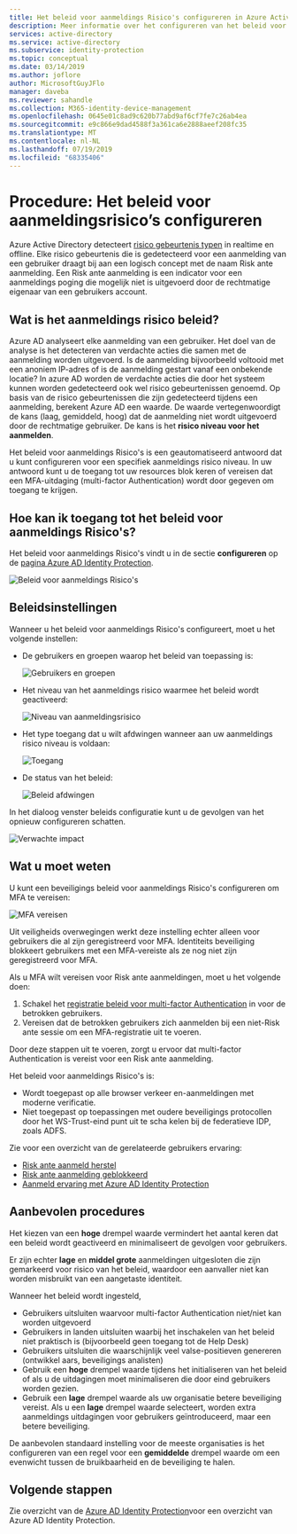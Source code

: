```yaml
---
title: Het beleid voor aanmeldings Risico's configureren in Azure Active Directory Identity Protection | Microsoft Docs
description: Meer informatie over het configureren van het beleid voor Azure AD Identity Protection-aanmeldings Risico's.
services: active-directory
ms.service: active-directory
ms.subservice: identity-protection
ms.topic: conceptual
ms.date: 03/14/2019
ms.author: joflore
author: MicrosoftGuyJFlo
manager: daveba
ms.reviewer: sahandle
ms.collection: M365-identity-device-management
ms.openlocfilehash: 0645e01c8ad9c620b77abd9af6cf7fe7c26ab4ea
ms.sourcegitcommit: e9c866e9dad4588f3a361ca6e2888aeef208fc35
ms.translationtype: MT
ms.contentlocale: nl-NL
ms.lasthandoff: 07/19/2019
ms.locfileid: "68335406"
---
```

# <a name="how-to-configure-the-sign-in-risk-policy"></a>Procedure: Het beleid voor aanmeldingsrisico’s configureren

Azure Active Directory detecteert [risico gebeurtenis typen](../reports-monitoring/concept-risk-events.md#risk-event-types) in realtime en offline. Elke risico gebeurtenis die is gedetecteerd voor een aanmelding van een gebruiker draagt bij aan een logisch concept met de naam Risk ante aanmelding. Een Risk ante aanmelding is een indicator voor een aanmeldings poging die mogelijk niet is uitgevoerd door de rechtmatige eigenaar van een gebruikers account.

## <a name="what-is-the-sign-in-risk-policy"></a>Wat is het aanmeldings risico beleid?

Azure AD analyseert elke aanmelding van een gebruiker. Het doel van de analyse is het detecteren van verdachte acties die samen met de aanmelding worden uitgevoerd. Is de aanmelding bijvoorbeeld voltooid met een anoniem IP-adres of is de aanmelding gestart vanaf een onbekende locatie? In azure AD worden de verdachte acties die door het systeem kunnen worden gedetecteerd ook wel risico gebeurtenissen genoemd. Op basis van de risico gebeurtenissen die zijn gedetecteerd tijdens een aanmelding, berekent Azure AD een waarde. De waarde vertegenwoordigt de kans (laag, gemiddeld, hoog) dat de aanmelding niet wordt uitgevoerd door de rechtmatige gebruiker. De kans is het **risico niveau voor het aanmelden**.

Het beleid voor aanmeldings Risico's is een geautomatiseerd antwoord dat u kunt configureren voor een specifiek aanmeldings risico niveau. In uw antwoord kunt u de toegang tot uw resources blok keren of vereisen dat een MFA-uitdaging (multi-factor Authentication) wordt door gegeven om toegang te krijgen.
   
## <a name="how-do-i-access-the-sign-in-risk-policy"></a>Hoe kan ik toegang tot het beleid voor aanmeldings Risico's?
   
Het beleid voor aanmeldings Risico's vindt u in de sectie **configureren** op de [pagina Azure AD Identity Protection](https://portal.azure.com/#blade/Microsoft_AAD_ProtectionCenter/IdentitySecurityDashboardMenuBlade/SignInPolicy).
   
![Beleid voor aanmeldings Risico's](./media/howto-sign-in-risk-policy/1014.png "Beleid voor aanmeldings Risico's")

## <a name="policy-settings"></a>Beleidsinstellingen

Wanneer u het beleid voor aanmeldings Risico's configureert, moet u het volgende instellen:

- De gebruikers en groepen waarop het beleid van toepassing is:

    ![Gebruikers en groepen](./media/howto-sign-in-risk-policy/11.png)

- Het niveau van het aanmeldings risico waarmee het beleid wordt geactiveerd:

    ![Niveau van aanmeldingsrisico](./media/howto-sign-in-risk-policy/12.png)

- Het type toegang dat u wilt afdwingen wanneer aan uw aanmeldings risico niveau is voldaan:  

    ![Toegang](./media/howto-sign-in-risk-policy/13.png)

- De status van het beleid:

    ![Beleid afdwingen](./media/howto-sign-in-risk-policy/14.png)

In het dialoog venster beleids configuratie kunt u de gevolgen van het opnieuw configureren schatten.

![Verwachte impact](./media/howto-sign-in-risk-policy/15.png)

## <a name="what-you-should-know"></a>Wat u moet weten

U kunt een beveiligings beleid voor aanmeldings Risico's configureren om MFA te vereisen:

![MFA vereisen](./media/howto-sign-in-risk-policy/16.png)

Uit veiligheids overwegingen werkt deze instelling echter alleen voor gebruikers die al zijn geregistreerd voor MFA. Identiteits beveiliging blokkeert gebruikers met een MFA-vereiste als ze nog niet zijn geregistreerd voor MFA.

Als u MFA wilt vereisen voor Risk ante aanmeldingen, moet u het volgende doen:

1. Schakel het [registratie beleid voor multi-factor Authentication](howto-mfa-policy.md) in voor de betrokken gebruikers.
2. Vereisen dat de betrokken gebruikers zich aanmelden bij een niet-Risk ante sessie om een MFA-registratie uit te voeren.

Door deze stappen uit te voeren, zorgt u ervoor dat multi-factor Authentication is vereist voor een Risk ante aanmelding.

Het beleid voor aanmeldings Risico's is:

- Wordt toegepast op alle browser verkeer en-aanmeldingen met moderne verificatie.
- Niet toegepast op toepassingen met oudere beveiligings protocollen door het WS-Trust-eind punt uit te scha kelen bij de federatieve IDP, zoals ADFS.

Zie voor een overzicht van de gerelateerde gebruikers ervaring:

* [Risk ante aanmeld herstel](flows.md#risky-sign-in-recovery)
* [Risk ante aanmelding geblokkeerd](flows.md#risky-sign-in-blocked)  
* [Aanmeld ervaring met Azure AD Identity Protection](flows.md)  

## <a name="best-practices"></a>Aanbevolen procedures

Het kiezen van een **hoge** drempel waarde vermindert het aantal keren dat een beleid wordt geactiveerd en minimaliseert de gevolgen voor gebruikers.  

Er zijn echter **lage** en **middel grote** aanmeldingen uitgesloten die zijn gemarkeerd voor risico van het beleid, waardoor een aanvaller niet kan worden misbruikt van een aangetaste identiteit.

Wanneer het beleid wordt ingesteld,

- Gebruikers uitsluiten waarvoor multi-factor Authentication niet/niet kan worden uitgevoerd
- Gebruikers in landen uitsluiten waarbij het inschakelen van het beleid niet praktisch is (bijvoorbeeld geen toegang tot de Help Desk)
- Gebruikers uitsluiten die waarschijnlijk veel valse-positieven genereren (ontwikkel aars, beveiligings analisten)
- Gebruik een **hoge** drempel waarde tijdens het initialiseren van het beleid of als u de uitdagingen moet minimaliseren die door eind gebruikers worden gezien.
- Gebruik een **lage** drempel waarde als uw organisatie betere beveiliging vereist. Als u een **lage** drempel waarde selecteert, worden extra aanmeldings uitdagingen voor gebruikers geïntroduceerd, maar een betere beveiliging.

De aanbevolen standaard instelling voor de meeste organisaties is het configureren van een regel voor een **gemiddelde** drempel waarde om een evenwicht tussen de bruikbaarheid en de beveiliging te halen.

## <a name="next-steps"></a>Volgende stappen

Zie overzicht van de [Azure AD Identity Protection](overview.md)voor een overzicht van Azure AD Identity Protection.
